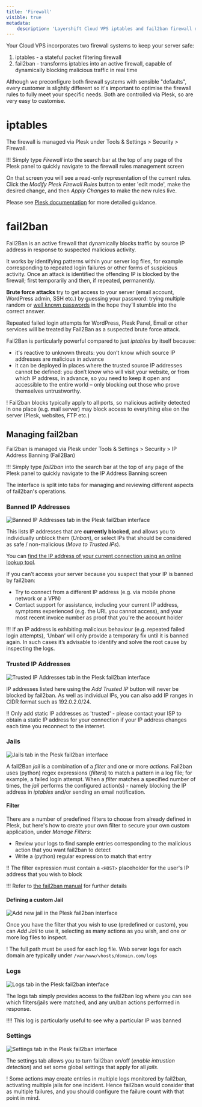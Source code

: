 ```yaml
---
title: 'Firewall'
visible: true
metadata:
    description: 'Layershift Cloud VPS iptables and fail2ban firewall documentation'
---
```


Your Cloud VPS incorporates two firewall systems to keep your server safe:
1. iptables - a stateful packet filtering firewall
2. fail2ban - transforms iptables into an active firewall, capable of dynamically blocking malicious traffic in real time

Although we preconfigure both firewall systems with sensible "defaults", every customer is slightly different so it's important to optimise the firewall rules to fully meet your specific needs. Both are controlled via Plesk, so are very easy to customise.

# iptables

The firewall is managed via Plesk under Tools & Settings > Security > Firewall.

!!! Simply type *Firewall* into the search bar at the top of any page of the Plesk panel to quickly navigate to the firewall rules management screen

On that screen you will see a read-only representation of the current rules. Click the *Modify Plesk Firewall Rules* button to enter 'edit mode', make the desired change, and then *Apply Changes* to make the new rules live.

Please see [Plesk documentation](https://docs.plesk.com/en-US/obsidian/administrator-guide/plesk-administration/the-plesk-firewall-linux.72046/) for more detailed guidance.

# fail2ban

Fail2Ban is an active firewall that dynamically blocks traffic by source IP address in response to suspected malicious activity.

It works by identifying patterns within your server log files, for example corresponding to repeated login failures or other forms of suspicious activity. Once an attack is identified the offending IP is blocked by the firewall; first temporarily and then, if repeated, permanently.

**Brute force attacks** try to get access to your server (email account, WordPress admin, SSH etc.) by guessing your password: trying multiple random or [well known passwords](https://haveibeenpwned.com/Passwords) in the hope they’ll stumble into the correct answer.

Repeated failed login attempts for WordPress, Plesk Panel, Email or other services will be treated by Fail2Ban as a suspected brute force attack.

Fail2Ban is particularly powerful compared to just *iptables* by itself because:
* it's reactive to unknown threats: you don’t know which source IP addresses are malicious in advance
* it can be deployed in places where the trusted source IP addresses cannot be defined: you don’t know who will visit your website, or from which IP address, in advance, so you need to keep it open and accessible to the entire world – only blocking out those who prove themselves untrustworthy.

! Fail2ban blocks typically apply to all ports, so malicious activity detected in one place (e.g. mail server) may block access to everything else on the server (Plesk, websites, FTP etc.)

## Managing fail2ban

Fail2ban is managed via Plesk under Tools & Settings > Security > IP Address Banning (Fail2Ban)

!!! Simply type *fail2ban* into the search bar at the top of any page of the Plesk panel to quickly navigate to the IP Address Banning screen

The interface is split into tabs for managing and reviewing different aspects of fail2ban's operations.

### Banned IP Addresses

![Banned IP Addresses tab in the Plesk fail2ban interface](Plesk_fail2ban_banned_IP_addresses.png)

This lists IP addresses that are **currently blocked**, and allows you to individually unblock them (*Unban*), or select IPs that should be considered as safe / non-malicious (*Move to Trusted IPs*).

You can [find the IP address of your current connection using an online lookup tool](https://info.layershift.com/). 

If you can’t access your server because you suspect that your IP is banned by fail2ban:
* Try to connect from a different IP address (e.g. via mobile phone network or a VPN)
* Contact support for assistance, including your current IP address, symptoms experienced (e.g. the URL you cannot access), and your most recent invoice number as proof that you're the account holder

!!! If an IP address is exhibiting malicious behaviour (e.g. repeated failed login attempts), ‘Unban’ will only provide a temporary fix until it is banned again. In such cases it’s advisable to identify and solve the root cause by inspecting the logs.

### Trusted IP Addresses

![Trusted IP Addresses tab in the Plesk fail2ban interface](Plesk_fail2ban_trusted_IP_addresses.png)

IP addresses listed here using the *Add Trusted IP* button will never be blocked by fail2ban. As well as individual IPs, you can also add IP ranges in CIDR format such as 192.0.2.0/24.

!! Only add static IP addresses as 'trusted' - please contact your ISP to obtain a static IP address for your connection if your IP address changes each time you reconnect to the internet.

### Jails

![Jails tab in the Plesk fail2ban interface](Plesk_fail2ban_jails.png)

A fail2Ban *jail* is a combination of a *filter* and one or more *actions*.  Fail2ban uses (python) regex expressions (*filters*) to match a pattern in a log file; for example, a failed login attempt. When a *filter* matches a specified number of times, the *jail* performs the configured action(s) - namely blocking the IP address in *iptables* and/or sending an email notification.

#### Filter

There are a number of predefined filters to choose from already defined in Plesk, but here's how to create your own filter to secure your own custom application, under *Manage Filters*:

* Review your logs to find sample entries corresponding to the malicious action that you want fail2ban to detect
* Write a (python) regular expression to match that entry

!! The filter expression must contain a `<HOST>` placeholder for the user's IP address that you wish to block

!!! Refer to [the fail2ban manual](http://www.fail2ban.org/wiki/index.php/MANUAL_0_8#Filters) for further details

#### Defining a custom Jail

![Add new jail in the Plesk fail2ban interface](Plesk_fail2ban_jails_build_jail.png)

Once you have the filter that you wish to use (predefined or custom), you can *Add Jail* to use it, selecting as many actions as you wish, and one or more log files to inspect.

! The full path must be used for each log file. Web server logs for each domain are typically under `/var/www/vhosts/domain.com/logs`

### Logs

![Logs tab in the Plesk fail2ban interface](Plesk_fail2ban_log.png)

The logs tab simply provides access to the fail2ban log where you can see which filters/jails were matched, and any un/ban actions performed in response.

!!!! This log is particularly useful to see why a particular IP was banned

### Settings

![Settings tab in the Plesk fail2ban interface](Plesk_fail2ban_settings.png)

The settings tab allows you to turn fail2ban on/off (*enable intrustion detection*) and set some global settings that apply for all *jails*.

! Some actions may create entries in multiple logs monitored by fail2ban, activating multiple jails for one incident. Hence fail2ban would consider that as multiple failures, and you should configure the failure count with that point in mind.
